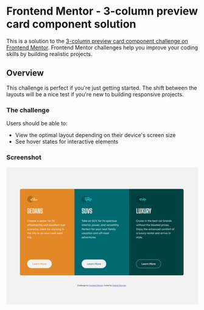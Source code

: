 # Frontend Mentor - 3-column preview card component solution

This is a solution to the [3-column preview card component challenge on Frontend Mentor](https://www.frontendmentor.io/challenges/3column-preview-card-component-pH92eAR2-). Frontend Mentor challenges help you improve your coding skills by building realistic projects. 

## Overview

This challenge is perfect if you're just getting started. The shift between the layouts will be a nice test if you're new to building responsive projects.

### The challenge

Users should be able to:

- View the optimal layout depending on their device's screen size
- See hover states for interactive elements

### Screenshot

![](./images/screenshot.png)

